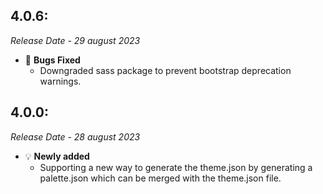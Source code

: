 ## 4.0.6:

_Release Date - 29 august 2023_

-   🐛 **Bugs Fixed**
    -   Downgraded sass package to prevent bootstrap deprecation warnings.

## 4.0.0:

_Release Date - 28 august 2023_

-   💡 **Newly added**
    -   Supporting a new way to generate the theme.json by generating a palette.json which can be merged with the theme.json file.